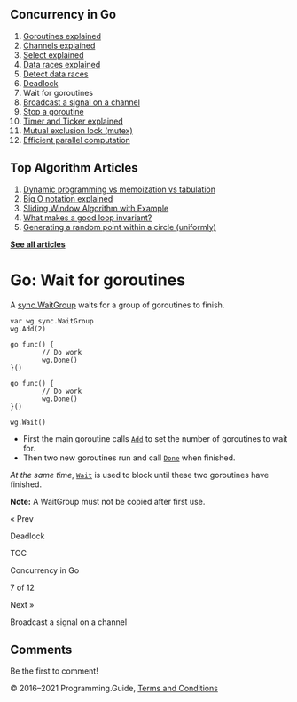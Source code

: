 



## Concurrency in Go

1.  [Goroutines explained](goroutines-explained.html)
2.  [Channels explained](channels-explained.html)
3.  [Select explained](select-explained.html)
4.  [Data races explained](data-races-explained.html)
5.  [Detect data races](detect-data-races.html)
6.  [Deadlock](detect-deadlock.html)
7.  Wait for goroutines
8.  [Broadcast a signal on a channel](broadcast-channel.html)
9.  [Stop a goroutine](stop-goroutine.html)
10. [Timer and Ticker explained](time-reset-wait-stop-timeout-cancel-interval.html)
11. [Mutual exclusion lock (mutex)](mutex-explained.html)
12. [Efficient parallel computation](efficient-parallel-computation.html)



## Top Algorithm Articles

1.  [Dynamic programming vs memoization vs tabulation](../dynamic-programming-vs-memoization-vs-tabulation.html)
2.  [Big O notation explained](../big-o-notation-explained.html)
3.  [Sliding Window Algorithm with Example](../sliding-window-example.html)
4.  [What makes a good loop invariant?](../what-makes-a-good-loop-invariant.html)
5.  [Generating a random point within a circle (uniformly)](../random-point-within-circle.html)

[**See all articles**](../index.html)

# Go: Wait for goroutines

A [sync.WaitGroup](https://golang.org/pkg/sync/) waits for a group of goroutines to finish.

    var wg sync.WaitGroup
    wg.Add(2)

    go func() {
            // Do work
            wg.Done()
    }()

    go func() {
            // Do work
            wg.Done()
    }()

    wg.Wait()

- First the main goroutine calls [`Add`](https://golang.org/pkg/sync/#WaitGroup.Add) to set the number of goroutines to wait for.
- Then two new goroutines run and call [`Done`](https://golang.org/pkg/sync/#WaitGroup.Done) when finished.

_At the same time_, [`Wait`](https://golang.org/pkg/sync/#WaitGroup.Wait) is used to block until these two goroutines have finished.

**Note:** A WaitGroup must not be copied after first use.

<a href="detect-deadlock.html" class="prev"></a>

« Prev

Deadlock

[](go-concurrency-tutorial.html#toc)

TOC

Concurrency in Go

7 of 12

<a href="broadcast-channel.html" class="next"></a>

Next »

Broadcast a signal on a channel

## Comments

Be the first to comment!

© 2016–2021 Programming.Guide, [Terms and Conditions](../terms-and-conditions.html)

